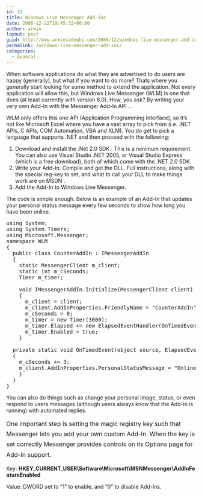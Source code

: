 ```yaml
---
id: 31
title: Windows Live Messenger Add-Ins
date: 2006-12-22T19:45:32+00:00
author: armin
layout: post
guid: http://www.arminsadeghi.com/2006/12/windows-live-messenger-add-ins/
permalink: /windows-live-messenger-add-ins/
categories:
  - General
---
```

<!-- google_ad_section_start -->

When software applications do what they are advertised to do users are happy (generally), but what if you want to do more? Thats where you generally start looking for some method to extend the application. Not every application will allow this, but Windows Live Messenger (WLM) is one that does (at least currently with version 8.0). How, you ask? By writing your very own Add-In with the Messenger Add-In API &#8230;

WLM only offers this one API (Application Programming Interface), so it&#8217;s not like Microsoft Excel where you have a vast array to pick from (i.e. .NET APIs, C APIs, COM Automation, VBA and XLM). You do get to pick a language that supports .NET and then proceed with the following:

  1. Download and install the .Net 2.0 SDK . This is a minimum requirement. You can also use Visual Studio .NET 2005, or Visual Studio Express (which is a free download), both of which come with the .NET 2.0 SDK.
  2. Write your Add-In. Compile and get the DLL. Full instructions, along with the special reg-key to set, and what to call your DLL to make things work are on MSDN .
  3. Add the Add-In to Windows Live Messenger.

The code is simple enough. Below is an example of an Add-In that updates your personal status message every few seconds to show how long you have been online.

<pre>using System;
using System.Timers;
using Microsoft.Messenger;
namespace WLM
{
  public class CounterAddIn : IMessengerAddIn
  {
    static MessengerClient m_client;
    static int m_cSeconds;
    Timer m_timer;

    void IMessengerAddIn.Initialize(MessengerClient client)
    {
      m_client = client;
      m_client.AddInProperties.FriendlyName = "CounterAddIn";
      m_cSeconds = 0;
      m_timer = new Timer(3000);
      m_timer.Elapsed += new ElapsedEventHandler(OnTimedEvent);
      m_timer.Enabled = true;
    }

  private static void OnTimedEvent(object source, ElapsedEventArgs e)
  {
    m_cSeconds += 3;
    m_client.AddInProperties.PersonalStatusMessage = "Online for " + m_cSeconds.ToString() + " seconds.";
    }
  }
}</pre>

You can also do things such as change your personal image, status, or even respond to users messages (although users always know that the Add-in is running) with automated replies.

<span style="line-height: 1.714285714; font-size: 1rem;">One important step is setting the magic registry key such that Messenger lets you add your own custom Add-In. When the key is set correctly Messenger provides controls on its Options page for Add-In support.</span>

Key: **HKEY\_CURRENT\_USER\Software\Microsoft\MSNMessenger\AddInFeatureEnabled**

Value: DWORD set to &#8220;1&#8221; to enable, and &#8220;0&#8221; to disable Add-Ins.

<!-- google_ad_section_end -->
